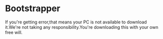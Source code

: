 # Bootstrapper
If you're getting error,that means your PC is not available to download it.We're not taking any responsibility.You're downloading this with your own free will.
